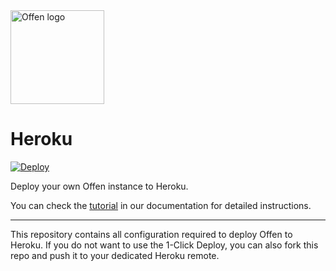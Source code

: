 <a href="https://www.offen.dev/">
    <img src="https://offen.github.io/press-kit/offen-material/gfx-GitHub-Offen-logo.svg" alt="Offen logo" title="Offen" width="150px"/>
</a>

# Heroku

[![Deploy](https://www.herokucdn.com/deploy/button.svg)](https://heroku.com/deploy)

Deploy your own Offen instance to Heroku.

You can check the [tutorial][] in our documentation for detailed instructions.

[tutorial]: https://docs.offen.dev/running-offen/tutorials/configuring-deploying-offen-heroku/

---

This repository contains all configuration required to deploy Offen to Heroku. If you do not want to use the 1-Click Deploy, you can also fork this repo and push it to your dedicated Heroku remote.
